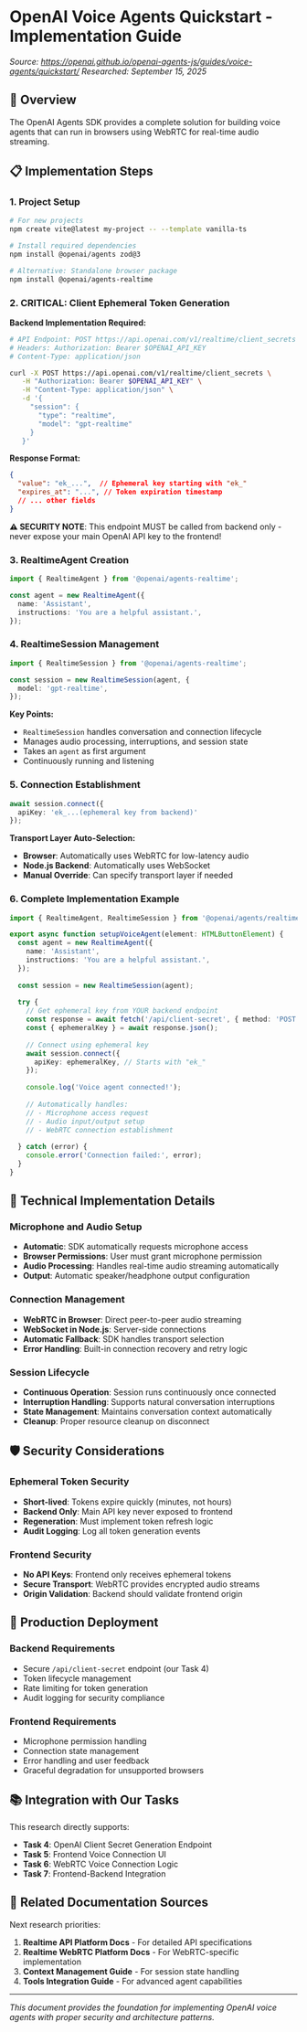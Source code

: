 # OpenAI Voice Agents Quickstart - Implementation Guide

*Source: https://openai.github.io/openai-agents-js/guides/voice-agents/quickstart/*
*Researched: September 15, 2025*

## 🎯 Overview

The OpenAI Agents SDK provides a complete solution for building voice agents that can run in browsers using WebRTC for real-time audio streaming.

## 📋 Implementation Steps

### 1. Project Setup
```bash
# For new projects
npm create vite@latest my-project -- --template vanilla-ts

# Install required dependencies
npm install @openai/agents zod@3

# Alternative: Standalone browser package
npm install @openai/agents-realtime
```

### 2. **CRITICAL: Client Ephemeral Token Generation**

**Backend Implementation Required:**
```bash
# API Endpoint: POST https://api.openai.com/v1/realtime/client_secrets
# Headers: Authorization: Bearer $OPENAI_API_KEY
# Content-Type: application/json

curl -X POST https://api.openai.com/v1/realtime/client_secrets \
   -H "Authorization: Bearer $OPENAI_API_KEY" \
   -H "Content-Type: application/json" \
   -d '{
     "session": {
       "type": "realtime",
       "model": "gpt-realtime"
     }
   }'
```

**Response Format:**
```json
{
  "value": "ek_...",  // Ephemeral key starting with "ek_"
  "expires_at": "...", // Token expiration timestamp
  // ... other fields
}
```

**⚠️ SECURITY NOTE**: This endpoint MUST be called from backend only - never expose your main OpenAI API key to the frontend!

### 3. RealtimeAgent Creation

```typescript
import { RealtimeAgent } from '@openai/agents-realtime';

const agent = new RealtimeAgent({
  name: 'Assistant',
  instructions: 'You are a helpful assistant.',
});
```

### 4. RealtimeSession Management

```typescript
import { RealtimeSession } from '@openai/agents-realtime';

const session = new RealtimeSession(agent, {
  model: 'gpt-realtime',
});
```

**Key Points:**
- `RealtimeSession` handles conversation and connection lifecycle
- Manages audio processing, interruptions, and session state
- Takes an `agent` as first argument
- Continuously running and listening

### 5. **Connection Establishment**

```typescript
await session.connect({ 
  apiKey: 'ek_...(ephemeral key from backend)' 
});
```

**Transport Layer Auto-Selection:**
- **Browser**: Automatically uses WebRTC for low-latency audio
- **Node.js Backend**: Automatically uses WebSocket
- **Manual Override**: Can specify transport layer if needed

### 6. **Complete Implementation Example**

```typescript
import { RealtimeAgent, RealtimeSession } from '@openai/agents/realtime';

export async function setupVoiceAgent(element: HTMLButtonElement) {
  const agent = new RealtimeAgent({
    name: 'Assistant',
    instructions: 'You are a helpful assistant.',
  });
  
  const session = new RealtimeSession(agent);
  
  try {
    // Get ephemeral key from YOUR backend endpoint
    const response = await fetch('/api/client-secret', { method: 'POST' });
    const { ephemeralKey } = await response.json();
    
    // Connect using ephemeral key
    await session.connect({
      apiKey: ephemeralKey, // Starts with "ek_"
    });
    
    console.log('Voice agent connected!');
    
    // Automatically handles:
    // - Microphone access request
    // - Audio input/output setup
    // - WebRTC connection establishment
    
  } catch (error) {
    console.error('Connection failed:', error);
  }
}
```

## 🔧 Technical Implementation Details

### Microphone and Audio Setup
- **Automatic**: SDK automatically requests microphone access
- **Browser Permissions**: User must grant microphone permission
- **Audio Processing**: Handles real-time audio streaming automatically
- **Output**: Automatic speaker/headphone output configuration

### Connection Management
- **WebRTC in Browser**: Direct peer-to-peer audio streaming
- **WebSocket in Node.js**: Server-side connections
- **Automatic Fallback**: SDK handles transport selection
- **Error Handling**: Built-in connection recovery and retry logic

### Session Lifecycle
- **Continuous Operation**: Session runs continuously once connected
- **Interruption Handling**: Supports natural conversation interruptions
- **State Management**: Maintains conversation context automatically
- **Cleanup**: Proper resource cleanup on disconnect

## 🛡️ Security Considerations

### Ephemeral Token Security
- **Short-lived**: Tokens expire quickly (minutes, not hours)
- **Backend Only**: Main API key never exposed to frontend
- **Regeneration**: Must implement token refresh logic
- **Audit Logging**: Log all token generation events

### Frontend Security
- **No API Keys**: Frontend only receives ephemeral tokens
- **Secure Transport**: WebRTC provides encrypted audio streams
- **Origin Validation**: Backend should validate frontend origin

## 🚀 Production Deployment

### Backend Requirements
- Secure `/api/client-secret` endpoint (our Task 4)
- Token lifecycle management
- Rate limiting for token generation
- Audit logging for security compliance

### Frontend Requirements
- Microphone permission handling
- Connection state management
- Error handling and user feedback
- Graceful degradation for unsupported browsers

## 📚 Integration with Our Tasks

This research directly supports:
- **Task 4**: OpenAI Client Secret Generation Endpoint
- **Task 5**: Frontend Voice Connection UI  
- **Task 6**: WebRTC Voice Connection Logic
- **Task 7**: Frontend-Backend Integration

## 🔗 Related Documentation Sources

Next research priorities:
1. **Realtime API Platform Docs** - For detailed API specifications
2. **Realtime WebRTC Platform Docs** - For WebRTC-specific implementation
3. **Context Management Guide** - For session state handling
4. **Tools Integration Guide** - For advanced agent capabilities

---

*This document provides the foundation for implementing OpenAI voice agents with proper security and architecture patterns.*
